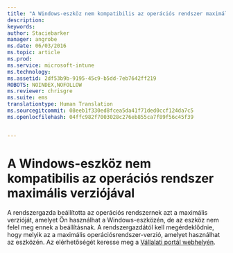 ```yaml
---
title: "A Windows-eszköz nem kompatibilis az operációs rendszer maximális verziójával | Microsoft Intune"
description: 
keywords: 
author: Staciebarker
manager: angrobe
ms.date: 06/03/2016
ms.topic: article
ms.prod: 
ms.service: microsoft-intune
ms.technology: 
ms.assetid: 2df53b9b-9195-45c9-b5dd-7eb7642ff219
ROBOTS: NOINDEX,NOFOLLOW
ms.reviewer: chrisgre
ms.suite: ems
translationtype: Human Translation
ms.sourcegitcommit: 08eeb1f330ed8fcea5da41f71ded0ccf124da7c5
ms.openlocfilehash: 04ffc982f7003028c276eb855ca7f89f56c45f39


---
```



# A Windows-eszköz nem kompatibilis az operációs rendszer maximális verziójával

A rendszergazda beállította az operációs rendszernek azt a maximális verzióját, amelyet Ön használhat a Windows-eszközén, de az eszköz nem felel meg ennek a beállításnak. A rendszergazdától kell megérdeklődnie, hogy melyik az a maximális operációsrendszer-verzió, amelyet használhat az eszközén. Az elérhetőségét keresse meg a [Vállalati portál webhelyén](http://portal.manage.microsoft.com).




<!--HONumber=Aug16_HO5-->


